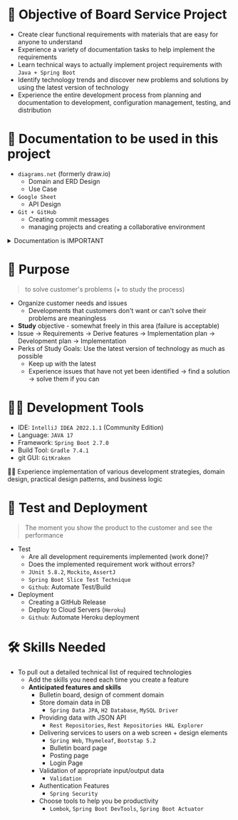 # 🤩 Objective of Board Service Project

- Create clear functional requirements with materials that are easy for anyone to understand
- Experience a variety of documentation tasks to help implement the requirements
- Learn technical ways to actually implement project requirements with `Java + Spring Boot`
- Identify technology trends and discover new problems and solutions by using the latest version of technology
- Experience the entire development process from planning and documentation to development, configuration management, testing, and distribution

# 📄 Documentation to be used in this project

- `diagrams.net` (formerly draw.io)
    - Domain and ERD Design
    - Use Case
- `Google Sheet`
    - API Design
- `Git + GitHub`
    - Creating commit messages
    - managing projects and creating a collaborative environment
<details>
<summary>Documentation is IMPORTANT</summary>
<div markdown="1">

- Share the purpose, content and progress of the project through documentation (”why” is particularly important)
    - What, How: A Guide to work. Increase peer productivity
    - Why: Motivation to move together, colleagues can suggest better ways, or catch errors in my thoughts
- With more specific content, the better the project development is synchronized between co-workers
    - CAUTION - Excessive information flooding, confusion caused by unupdated or incorrect information
- Easy to back up
    - documents help you find what's in the past when you need to bring it up again
- Memory is short and distorted, but documents are modifiable, evolving, and durable
- Keeping a business record reveals business progress and my performance

</div>
</details>
    

# 📍 Purpose

> to solve customer's problems (+ to study the process)
> 
- Organize customer needs and issues
    - Developments that customers don't want or can't solve their problems are meaningless
- **Study** objective - somewhat freely in this area (failure is acceptable)
- Issue → Requirements → Derive features → Implementation plan → Development plan → Implementation
- Perks of Study Goals: Use the latest version of technology as much as possible
    - Keep up with the latest
    - Experience issues that have not yet been identified → find a solution → solve them if you can
    

# 🙋🏻 Development Tools

- IDE: `IntelliJ IDEA 2022.1.1` (Community Edition)
- Language: `JAVA 17`
- Framework: `Spring Boot 2.7.0`
- Build Tool: `Gradle 7.4.1`
- git GUI: `GitKraken`

<aside>
☝🏻 Experience implementation of various development strategies, domain design, practical design patterns, and business logic

</aside>

# 🧪 Test and Deployment

> The moment you show the product to the customer and see the performance
> 
- Test
    - Are all development requirements implemented (work done)?
    - Does the implemented requirement work without errors?
    - `JUnit 5.8.2`, `Mockito`, `AssertJ`
    - `Spring Boot Slice Test Technique`
    - `Github`: Automate Test/Build
- Deployment
    - Creating a GitHub Release
    - Deploy to Cloud Servers (`Heroku`)
    - `Github`: Automate Heroku deployment
    

# 🛠️ Skills Needed

- To pull out a detailed technical list of required technologies
    - Add the skills you need each time you create a feature
    - **Anticipated features and skills**
        - Bulletin board, design of comment domain
        - Store domain data in DB
            - `Spring Data JPA`, `H2 Database`, `MySQL Driver`
        - Providing data with JSON API
            - `Rest Repositories`, `Rest Repositories HAL Explorer`
        - Delivering services to users on a web screen + design elements
            - `Spring Web`, `Thymeleaf`, `Bootstap 5.2`
            - Bulletin board page
            - Posting page
            - Login Page
        - Validation of appropriate input/output data
            - `Validation`
        - Authentication Features
            - `Spring Security`
        - Choose tools to help you be productivity
            - `Lombok`, `Spring Boot DevTools`, `Spring Boot Actuator`
